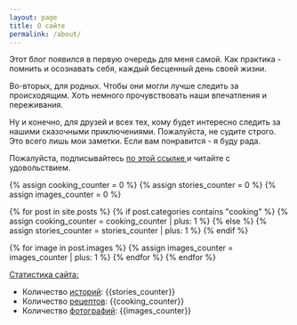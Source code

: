 ```yaml
---
layout: page
title: О сайте
permalink: /about/
---
```

Этот блог появился в первую очередь для меня самой. Как практика - помнить и осознавать себя, каждый бесценный день своей жизни. 

Во-вторых, для родных. Чтобы они могли лучше следить за происходящим. Хоть немного прочувствовать наши впечатления и переживания. 

Ну и конечно, для друзей и всех тех, кому будет интересно следить за нашими сказочными приключениями. 
Пожалуйста, не судите строго. Это всего лишь мои заметки. Если вам понравится - я буду рада. 

Пожалуйста, подписывайтесь <a href="http://karmelalla.com/subscribe/" target="_blank"> по этой ссылке </a> и читайте с удовольствием.
 
{% assign cooking_counter = 0 %}
{% assign stories_counter = 0 %}
{% assign images_counter = 0 %}

{% for post in site.posts %}
  {% if post.categories contains "cooking" %}
    {% assign cooking_counter = cooking_counter | plus: 1 %}
  {% else %}
    {% assign stories_counter = stories_counter | plus: 1 %}
  {% endif %}
  
  {% for image in post.images %}
    {% assign images_counter = images_counter | plus: 1 %}
  {% endfor %}
{% endfor %}

<u>Статистика сайта:</u>
<ul>
  <li>Количество <a href="/">историй</a>: {{stories_counter}}</li>
  <li>Количество <a href="/cooking/">рецептов</a>: {{cooking_counter}}</li> 
  <li>Количество <a href="/gallery/">фотографий</a>: {{images_counter}}</li>
</ul>
